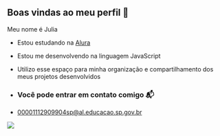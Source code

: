 ## Boas vindas ao meu perfil 🫶

Meu nome é Julia 

- Estou estudando na [Alura](https://www.alura.com.br)
- Estou me desenvolvendo na linguagem JavaScript
- Utilizo esse espaço para minha organização e compartilhamento dos meus projetos desenvolvidos

- ### Você pode entrar em contato comigo 📬

- 00001112909904sp@al.educacao.sp.gov.br

![](https://media1.tenor.com/m/0DOOPClW1xsAAAAC/brazilian-brazilian-pride.gif)
